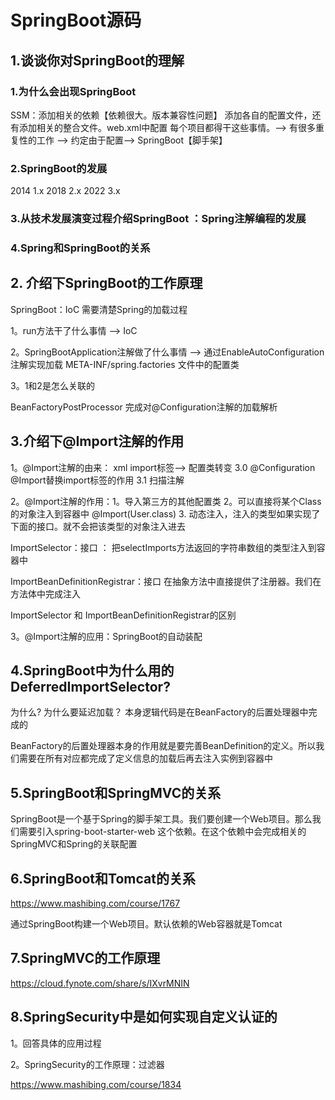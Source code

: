 # SpringBoot源码

## 1.谈谈你对SpringBoot的理解

### 1.为什么会出现SpringBoot

SSM：添加相关的依赖【依赖很大。版本兼容性问题】 添加各自的配置文件，还有添加相关的整合文件。web.xml中配置  每个项目都得干这些事情。--> 有很多重复性的工作 --> 约定由于配置--> SpringBoot【脚手架】

### 2.SpringBoot的发展

2014 1.x  2018  2.x  2022 3.x

### 3.从技术发展演变过程介绍SpringBoot ：Spring注解编程的发展

### 4.Spring和SpringBoot的关系

## 2. 介绍下SpringBoot的工作原理

SpringBoot：IoC  需要清楚Spring的加载过程

1。run方法干了什么事情 --> IoC

2。SpringBootApplication注解做了什么事情  --> 通过EnableAutoConfiguration注解实现加载 META-INF/spring.factories 文件中的配置类

3。1和2是怎么关联的

BeanFactoryPostProcessor 完成对@Configuration注解的加载解析

## 3.介绍下@Import注解的作用

1。@Import注解的由来： xml  import标签--> 配置类转变 3.0 @Configuration @Import替换import标签的作用  3.1 扫描注解

2。@Import注解的作用：1。导入第三方的其他配置类  2。可以直接将某个Class的对象注入到容器中 @Import(User.class)  3. 动态注入，注入的类型如果实现了下面的接口。就不会把该类型的对象注入进去

ImportSelector：接口 ： 把selectImports方法返回的字符串数组的类型注入到容器中

ImportBeanDefinitionRegistrar：接口  在抽象方法中直接提供了注册器。我们在方法体中完成注入

ImportSelector 和 ImportBeanDefinitionRegistrar的区别

3。@Import注解的应用：SpringBoot的自动装配

## 4.SpringBoot中为什么用的DeferredImportSelector?

为什么? 为什么要延迟加载？  本身逻辑代码是在BeanFactory的后置处理器中完成的

BeanFactory的后置处理器本身的作用就是要完善BeanDefinition的定义。所以我们需要在所有对应都完成了定义信息的加载后再去注入实例到容器中

## 5.SpringBoot和SpringMVC的关系

SpringBoot是一个基于Spring的脚手架工具。我们要创建一个Web项目。那么我们需要引入spring-boot-starter-web 这个依赖。在这个依赖中会完成相关的SpringMVC和Spring的关联配置

## 6.SpringBoot和Tomcat的关系

<https://www.mashibing.com/course/1767>

通过SpringBoot构建一个Web项目。默认依赖的Web容器就是Tomcat

## 7.SpringMVC的工作原理

<https://cloud.fynote.com/share/s/IXvrMNIN>

## 8.SpringSecurity中是如何实现自定义认证的

1。回答具体的应用过程

2。SpringSecurity的工作原理：过滤器

<https://www.mashibing.com/course/1834>
